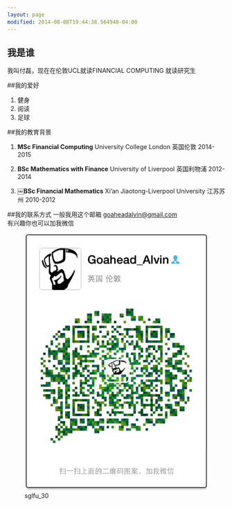 ```yaml
---
layout: page
modified: 2014-08-08T19:44:38.564948-04:00
---
```



## 我是谁
我叫付磊，现在在伦敦UCL就读FINANCIAL COMPUTING 就读研究生

##我的爱好
1. 健身
2. 阅读
3. 足球

##我的教育背景
1. **MSc Financial Computing**  University College London  英国伦敦  2014-2015      

2. **BSc Mathematics with Finance**  University of Liverpool  英国利物浦  2012-2014

3. **￼BSc Financial Mathematics**   Xi’an Jiaotong-Liverpool University  江苏苏州  2010-2012


##我的联系方式
一般我用这个邮箱
<a href="mailto:goaheadalvin@gmail.com">goaheadalvin@gmail.com</a>    
有兴趣你也可以加我微信 
<figure >
<img src="/images/goahead.jpg" alt="wechat">
<figcaption>sglfu_30</figcaption>
</figure>


